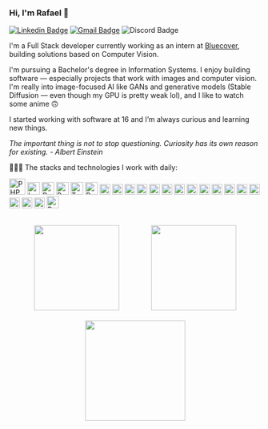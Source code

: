 ### Hi, I'm Rafael 🤙

[![Linkedin Badge](https://img.shields.io/badge/-Linkedin-222222?style=flat-square&logo=Linkedin&logoColor=white&link=https://www.linkedin.com/in/rafaeldessimas/)](https://www.linkedin.com/in/rafaeldessimas/)
[![Gmail Badge](https://img.shields.io/badge/-Gmail-222222?style=flat-square&logo=Gmail&logoColor=white&link=mailto:rafaeldesousasimas@gmail.com)](mailto:rafaeldesousasimas@gmail.com)
![Discord Badge](https://img.shields.io/badge/-simasrss-222222?style=flat-square&logo=Discord&logoColor=white)

I'm a Full Stack developer currently working as an intern at <a href="https://www.bluecover.pt/">Bluecover</a>, building solutions based on Computer Vision.

I'm pursuing a Bachelor's degree in Information Systems. I enjoy building software — especially projects that work with images and computer vision. I'm really into image-focused AI like GANs and generative models (Stable Diffusion — even though my GPU is pretty weak lol), and I like to watch some anime 🙃

I started working with software at 16 and I’m always curious and learning new things.

<i>The important thing is not to stop questioning. Curiosity has its own reason for existing. - Albert Einstein</i>

👨🏻‍💻 The stacks and technologies I work with daily:

<a href="https://www.php.net/" title="PHP"><img src="https://github.com/get-icon/geticon/raw/master/icons/php.svg" alt="PHP" width="32px" height="32px"></a>
<a href="https://laravel.com/" title="Laravel"><img src="https://github.com/get-icon/geticon/raw/master/icons/laravel.svg" alt="Laravel" width="25px" height="25px"></a>
<a href="https://www.python.org/" title="Python"><img src="https://github.com/get-icon/geticon/raw/master/icons/python.svg" alt="Python" width="25px" height="25px"></a>
<a href="https://pytorch.org/" title="Pytorch"><img src="https://github.com/get-icon/geticon/raw/master/icons/pytorch.svg" alt="Pytorch" width="25px" height="25px"></a>
<a href="https://www.tensorflow.org/" title="Tensorflow"><img src="https://github.com/get-icon/geticon/raw/master/icons/tensorflow.svg" alt="Tensorflow" width="25px" height="25px"></a>
<a href="https://www.postgresql.org/" title="PostgreSQL"><img src="https://github.com/get-icon/geticon/raw/master/icons/postgresql.svg" alt="PostgreSQL" width="25px" height="25px"></a>
<a href="https://git-scm.com/" title="Git"><img src="https://github.com/get-icon/geticon/raw/master/icons/git-icon.svg" alt="Git" width="21px" height="21px"></a>
<a href="https://www.npmjs.com/" title="npm"><img src="https://github.com/get-icon/geticon/raw/master/icons/npm.svg" alt="npm" width="21px" height="21px"></a>
<a href="https://yarnpkg.com/" title="Yarn"><img src="https://github.com/get-icon/geticon/raw/master/icons/yarn.svg" alt="Yarn" width="21px" height="21px"></a>
<a href="https://babeljs.io/" title="Babel"><img src="https://github.com/get-icon/geticon/raw/master/icons/babel.svg" alt="Babel" width="21px" height="21px"></a>
<a href="https://code.visualstudio.com/" title="Visual Studio Code"><img src="https://github.com/get-icon/geticon/raw/master/icons/visual-studio-code.svg" alt="Visual Studio Code" width="21px" height="21px"></a>
<a href="https://getbootstrap.com/" title="Bootstrap"><img src="https://github.com/get-icon/geticon/raw/master/icons/bootstrap.svg" alt="Bootstrap" width="21px" height="21px"></a>
<a href="https://www.w3.org/TR/html5/" title="HTML5"><img src="https://github.com/get-icon/geticon/raw/master/icons/html-5.svg" alt="HTML5" width="21px" height="21px"></a>
<a href="https://nodejs.org/" title="Node.js"><img src="https://github.com/get-icon/geticon/raw/master/icons/nodejs-icon.svg" alt="Node.js" width="21px" height="21px"></a>
<a href="https://tailwindcss.com/" title="Tailwind CSS"><img src="https://github.com/get-icon/geticon/raw/master/icons/tailwindcss-icon.svg" alt="Tailwind CSS" width="21px" height="21px"></a>
<a href="https://material-ui.com/" title="Material UI"><img src="https://github.com/get-icon/geticon/raw/master/icons/material-ui.svg" alt="Material UI" width="21px" height="21px"></a>
<a href="https://www.w3.org/TR/CSS/" title="CSS3"><img src="https://github.com/get-icon/geticon/raw/master/icons/css-3.svg" alt="CSS3" width="21px" height="21px"></a>
<a href="https://developer.mozilla.org/en-US/docs/Web/JavaScript" title="JavaScript"><img src="https://github.com/get-icon/geticon/raw/master/icons/javascript.svg" alt="JavaScript" width="21px" height="21px"></a>
<a href="https://reactjs.org/" title="React"><img src="https://github.com/get-icon/geticon/raw/master/icons/react.svg" alt="React" width="21px" height="21px"></a>
<a href="https://www.typescriptlang.org/" title="Typescript"><img src="https://github.com/get-icon/geticon/raw/master/icons/typescript-icon.svg" alt="Typescript" width="21px" height="21px"></a>
<a href="https://getcomposer.org/" title="Composer"><img src="https://github.com/get-icon/geticon/raw/master/icons/composer.svg" alt="Composer" width="21px" height="21px"></a>
<a href="https://numpy.org/" title="NumPy"><img src="https://github.com/get-icon/geticon/raw/master/icons/numpy-icon.svg" alt="NumPy" width="21px" height="21px"></a>
<a href="https://pandas.pydata.org/" title="Pandas"><img src="https://github.com/get-icon/geticon/raw/master/icons/pandas-icon.svg" alt="Pandas" width="24px" height="24px"></a>

<br>
<div style="display: flex; flex-direction: column; align-items: center;">
  <div style="display: flex; justify-content: space-between; width: 80%;">
    <a href="https://github.com/RafaelSimasS">
      <img height="170em" src="https://github-readme-stats.vercel.app/api/top-langs/?username=RafaelSimasS&hide=css,html&langs_count=7&theme=github_dark&layout=compact"/>
    </a>
    <a>
      <img height="170em" src="https://github-readme-stats.vercel.app/api?username=RafaelSimasS&show_icons=true&theme=github_dark&include_all_commits=true&count_private=true&layout=compact"/>
    </a>
  </div>
  <div style="margin-top: 20px;">
    <a href="https://wakatime.com/@raf4elss">
      <img height="200em" src="https://github-readme-stats.vercel.app/api/wakatime?username=raf4elss&show_icons=true&theme=github_dark&layout=compact&langs_count=7&custom_title=WakaTime%20%28Since%20Nov%202nd%2C%202023%29"/>
    </a>
  </div>
</div>
